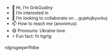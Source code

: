 - 👋 Hi, I’m GrikGudiny
- 👀 I’m interested in
- 💞️ I’m looking to collaborate on ...gujetujkyurkuj
- 📫 How to reach me (anonimus)
- 😄 Pronouns: Ukraine love 
- ⚡ Fun fact: fn hgrtg
<!---bgfnytresgea
GrikGudiny/GrikGudiny is a ✨ special ✨ repository because its `README.md` (this file) appears on your GitHub profile.
You can click the Preview link to take a look at your changes.
--->rdgrsgeqwrfhtbe
